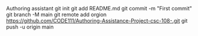 Authoring assistant
git init
git add README.md
git commit -m "First commit"
git branch -M main
git remote add orgion https://github.com/CODE111/Authoring-Assistance-Project-csc-108-.git
git push -u origin main
